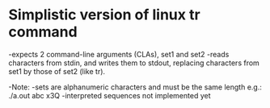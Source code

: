 # Simplistic version of linux tr command
 -expects 2 command-line arguments (CLAs), set1 and set2
 -reads characters from stdin, and writes them to stdout,
  replacing characters from set1 by those of set2 (like tr).

 -Note:
  -sets are alphanumeric characters and must be the same length e.g.:
   ./a.out abc x3Q
  -interpreted sequences not implemented yet
